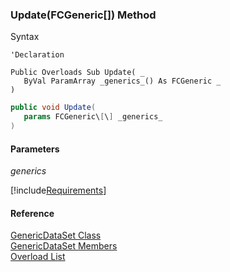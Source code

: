 ﻿### Update(FCGeneric\[\]) Method

Syntax

```vbnet
'Declaration

Public Overloads Sub Update( _
   ByVal ParamArray _generics_() As FCGeneric _
) 
```

```csharp
public void Update( 
   params FCGeneric\[\] _generics_
)
```

#### Parameters

_generics_

[!include[Requirements](../partials/requirements.md)]

#### Reference

[GenericDataSet Class](fcSDK~FChoice.Foundation.GenericDataSet.md)  
[GenericDataSet Members](fcSDK~FChoice.Foundation.GenericDataSet_members.md)  
[Overload List](fcSDK~FChoice.Foundation.GenericDataSet~Update.md)